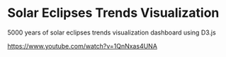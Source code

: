# Solar Eclipses Trends Visualization
5000 years of solar eclipses trends visualization dashboard using D3.js 

https://www.youtube.com/watch?v=1QnNxas4UNA
